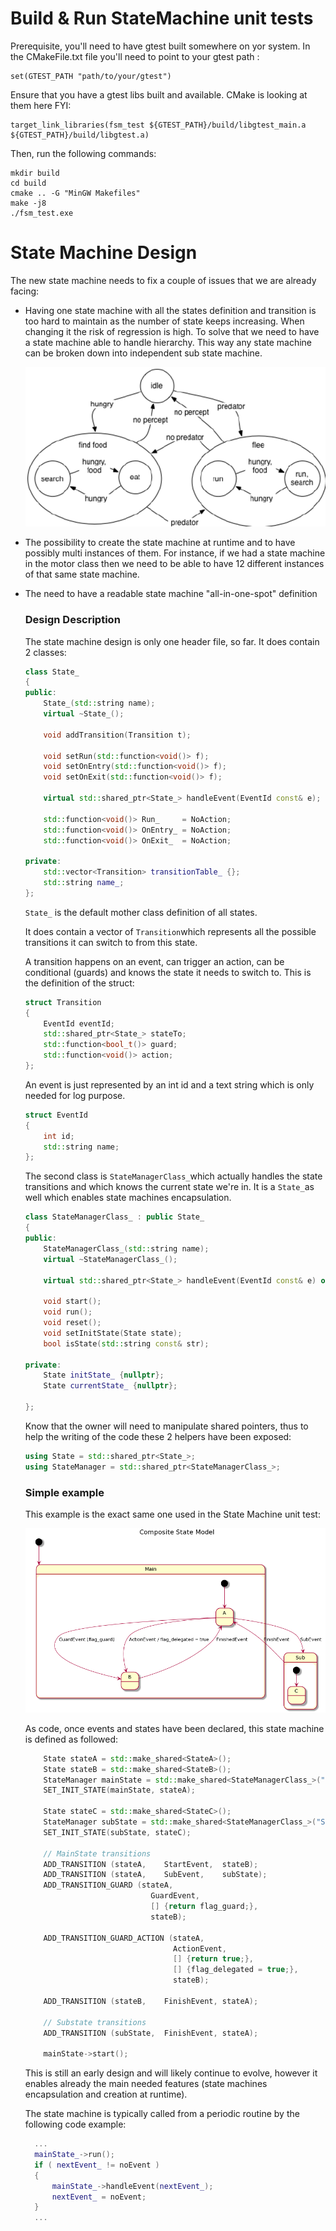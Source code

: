 # Build & Run StateMachine unit tests

Prerequisite, you'll need to have gtest built somewhere on yor system. In the CMakeFile.txt file you'll need to point to your gtest path :

```
set(GTEST_PATH "path/to/your/gtest")
```

Ensure that you have a gtest libs built and available. CMake is looking at them here FYI:

```
target_link_libraries(fsm_test ${GTEST_PATH}/build/libgtest_main.a ${GTEST_PATH}/build/libgtest.a)
```
Then, run the following commands:

```
mkdir build
cd build
cmake .. -G "MinGW Makefiles"
make -j8
./fsm_test.exe
```

# State Machine Design

The new state machine needs to fix a couple of issues that we are already facing:

- Having one state machine with all the states definition and transition is too hard to maintain as the number of state keeps increasing. When changing it the risk of regression is high. To solve that we need to have a state machine able to handle hierarchy. This way any state machine can be broken down into independent sub state machine.

  <img src="Hierarchical-finite-state-machine-representation-of-the-scavenger-agent-Self-transitions.png" alt="Hierarchical-finite-state-machine" style="zoom:67%;" />




- The possibility to create the state machine at runtime and to have possibly multi instances of them. For instance, if we had a state machine in the motor class then we need to be able to have 12 different instances of that same state machine.

- The need to have a readable state machine "all-in-one-spot" definition

  ### Design Description

  The state machine design is only one header file, so far. It does contain 2 classes:

  ```c++
  class State_
  {
  public:
      State_(std::string name);
      virtual ~State_();
  
      void addTransition(Transition t);
      
      void setRun(std::function<void()> f);
      void setOnEntry(std::function<void()> f);
      void setOnExit(std::function<void()> f);
      
      virtual std::shared_ptr<State_> handleEvent(EventId const& e);
      
      std::function<void()> Run_     = NoAction;
      std::function<void()> OnEntry_ = NoAction;
      std::function<void()> OnExit_  = NoAction;
  
  private:
      std::vector<Transition> transitionTable_ {};
      std::string name_;
  };
  ```

  `State_` is the default mother class definition of all states.

  It does contain a vector of `Transition`which represents all the possible transitions it can switch to from this state.

  A transition happens on an event, can trigger an action, can be conditional (guards) and knows the state it needs to switch to. This is the definition of the struct:

  ```c++
  struct Transition
  {
      EventId eventId;
      std::shared_ptr<State_> stateTo;
      std::function<bool_t()> guard;
      std::function<void()> action;
  };
  ```

  An event is just represented by an int id and a text string which is only needed for log purpose.

  ```c++
  struct EventId
  {
      int id;
      std::string name;
  };
  ```

  The second class is `StateManagerClass_`which actually handles the state transitions and which knows the current state we're in. It is a `State_`as well which enables state machines encapsulation.

  ```c++
  class StateManagerClass_ : public State_
  {
  public:
      StateManagerClass_(std::string name);
      virtual ~StateManagerClass_();
  
      virtual std::shared_ptr<State_> handleEvent(EventId const& e) override;
      
      void start();
      void run();
      void reset();
      void setInitState(State state);
      bool isState(std::string const& str);
  
  private:
      State initState_ {nullptr};
      State currentState_ {nullptr};
  
  };
  ```

  Know that the owner will need to manipulate shared pointers, thus to help the writing of the code these 2 helpers have been exposed:

  ```c++
  using State = std::shared_ptr<State_>;
  using StateManager = std::shared_ptr<StateManagerClass_>;
  ```

  ### Simple example

  This example is the exact same one used in the State Machine unit test:

  ![Simple Example](simple_example.png)

  

  As code, once events and states have been declared, this state machine is defined as followed:

  ```c++
      State stateA = std::make_shared<StateA>();
      State stateB = std::make_shared<StateB>();
      StateManager mainState = std::make_shared<StateManagerClass_>("Main");
      SET_INIT_STATE(mainState, stateA);
  
      State stateC = std::make_shared<StateC>();
      StateManager subState = std::make_shared<StateManagerClass_>("Sub");
      SET_INIT_STATE(subState, stateC);
  
      // MainState transitions
      ADD_TRANSITION (stateA,    StartEvent,  stateB);
      ADD_TRANSITION (stateA,    SubEvent,    subState);
      ADD_TRANSITION_GUARD (stateA,
                              GuardEvent,
                              [] {return flag_guard;},
                              stateB);
  
      ADD_TRANSITION_GUARD_ACTION (stateA,
                                   ActionEvent,
                                   [] {return true;},
                                   [] {flag_delegated = true;},
                                   stateB);
  
      ADD_TRANSITION (stateB,    FinishEvent, stateA);
  
      // Substate transitions
      ADD_TRANSITION (subState,  FinishEvent, stateA);
  
      mainState->start();
  ```

  This is still an early design and will likely continue to evolve, however it enables already the main needed  features  (state machines encapsulation and creation at runtime).
  
  The state machine is typically called from a periodic routine by the following code example: 

  ```c++
  	...
    mainState_->run();
    if ( nextEvent_ != noEvent )
    {
        mainState_->handleEvent(nextEvent_);
        nextEvent_ = noEvent;
    }
    ...
  ```

